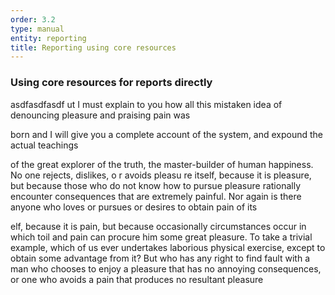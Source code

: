 ```yaml
---
order: 3.2
type: manual
entity: reporting
title: Reporting using core resources
---
```


### Using core resources for reports directly

asdfasdfasdf
ut I must explain to you how all this mistaken idea of denouncing pleasure and praising pain was

born and I will give you a complete account of the system, and expound the actual teachings 

of the great explorer of the truth, the master-builder of human happiness. No one rejects, dislikes, o
r avoids pleasu
re itself, because it is pleasure, but because those who do not know how 
to pursue pleasure rationally encounter consequences that are extremely painful. Nor again is there anyone who loves or pursues or desires to obtain pain of its


elf, because it is pain, but because occasionally circumstances occur in which toil and pain can procure him some great pleasure. To take a trivial example, which of us ever undertakes laborious physical exercise, except to obtain some advantage from it? But who has any right to find fault with a man who chooses to enjoy a pleasure that has no annoying consequences, or one who avoids a pain that produces no resultant pleasure
